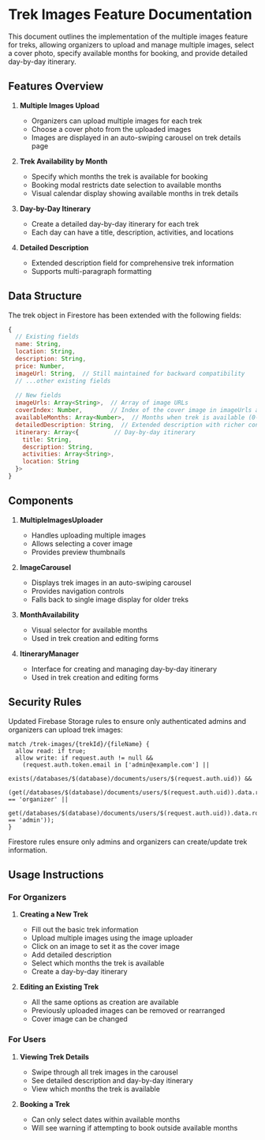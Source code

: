 # Trek Images Feature Documentation

This document outlines the implementation of the multiple images feature for treks, allowing organizers to upload and manage multiple images, select a cover photo, specify available months for booking, and provide detailed day-by-day itinerary.

## Features Overview

1. **Multiple Images Upload**
   - Organizers can upload multiple images for each trek
   - Choose a cover photo from the uploaded images
   - Images are displayed in an auto-swiping carousel on trek details page

2. **Trek Availability by Month**
   - Specify which months the trek is available for booking
   - Booking modal restricts date selection to available months
   - Visual calendar display showing available months in trek details

3. **Day-by-Day Itinerary**
   - Create a detailed day-by-day itinerary for each trek
   - Each day can have a title, description, activities, and locations

4. **Detailed Description**
   - Extended description field for comprehensive trek information
   - Supports multi-paragraph formatting

## Data Structure

The trek object in Firestore has been extended with the following fields:

```javascript
{
  // Existing fields
  name: String,
  location: String,
  description: String,
  price: Number,
  imageUrl: String,  // Still maintained for backward compatibility
  // ...other existing fields
  
  // New fields
  imageUrls: Array<String>,  // Array of image URLs
  coverIndex: Number,        // Index of the cover image in imageUrls array
  availableMonths: Array<Number>,  // Months when trek is available (0-11, Jan=0)
  detailedDescription: String,  // Extended description with richer content
  itinerary: Array<{          // Day-by-day itinerary
    title: String,
    description: String,
    activities: Array<String>,
    location: String
  }>
}
```

## Components

1. **MultipleImagesUploader**
   - Handles uploading multiple images
   - Allows selecting a cover image
   - Provides preview thumbnails
   
2. **ImageCarousel**
   - Displays trek images in an auto-swiping carousel
   - Provides navigation controls
   - Falls back to single image display for older treks
   
3. **MonthAvailability**
   - Visual selector for available months
   - Used in trek creation and editing forms
   
4. **ItineraryManager**
   - Interface for creating and managing day-by-day itinerary
   - Used in trek creation and editing forms

## Security Rules

Updated Firebase Storage rules to ensure only authenticated admins and organizers can upload trek images:

```
match /trek-images/{trekId}/{fileName} {
  allow read: if true;
  allow write: if request.auth != null && 
    (request.auth.token.email in ['admin@example.com'] ||
     exists(/databases/$(database)/documents/users/$(request.auth.uid)) && 
     (get(/databases/$(database)/documents/users/$(request.auth.uid)).data.role == 'organizer' || 
      get(/databases/$(database)/documents/users/$(request.auth.uid)).data.role == 'admin'));
}
```

Firestore rules ensure only admins and organizers can create/update trek information.

## Usage Instructions

### For Organizers

1. **Creating a New Trek**
   - Fill out the basic trek information
   - Upload multiple images using the image uploader
   - Click on an image to set it as the cover image
   - Add detailed description
   - Select which months the trek is available
   - Create a day-by-day itinerary

2. **Editing an Existing Trek**
   - All the same options as creation are available
   - Previously uploaded images can be removed or rearranged
   - Cover image can be changed

### For Users

1. **Viewing Trek Details**
   - Swipe through all trek images in the carousel
   - See detailed description and day-by-day itinerary
   - View which months the trek is available

2. **Booking a Trek**
   - Can only select dates within available months
   - Will see warning if attempting to book outside available months

